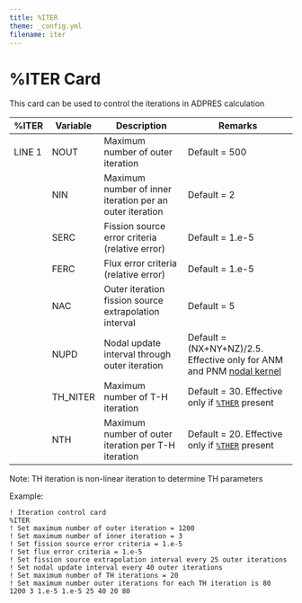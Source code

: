 ```yaml
---
title: %ITER
theme: _config.yml
filename: iter
---
```


# %ITER Card

This card can be used to control the iterations in ADPRES calculation

| %ITER | Variable | Description | Remarks |
| --- | --- | --- | --- |
| LINE 1 | NOUT  | Maximum number of outer iteration | Default = 500 |
|        | NIN   | Maximum number of inner iteration per an outer iteration | Default = 2 |
|        | SERC  | Fission source error criteria (relative error) | Default = 1.e-5 |
|        | FERC  | Flux error criteria (relative error) | Default = 1.e-5 |
|        | NAC   | Outer iteration fission source extrapolation interval | Default = 5 |
|        | NUPD  | Nodal update interval through outer iteration | Default = (NX+NY+NZ)/2.5. Effective only for ANM and PNM [nodal kernel](https://imronuke.github.io/ADPRES/kern) |
|        | TH_NITER  | Maximum number of T-H iteration | Default = 30. Effective only if [`%THER`](https://imronuke.github.io/ADPRES/ther) present  |
|        | NTH  | Maximum number of outer iteration per T-H iteration | Default = 20. Effective only if [`%THER`](https://imronuke.github.io/ADPRES/ther) present |

Note: TH iteration is non-linear iteration to determine TH parameters

Example:
```
! Iteration control card
%ITER
! Set maximum number of outer iteration = 1200
! Set maximum number of inner iteration = 3
! Set fission source error criteria = 1.e-5
! Set flux error criteria = 1.e-5
! Set fission source extrapolation interval every 25 outer iterations
! Set nodal update interval every 40 outer iterations
! Set maximum number of TH iterations = 20
! Set maximum number outer iterations for each TH iteration is 80
1200 3 1.e-5 1.e-5 25 40 20 80
```
